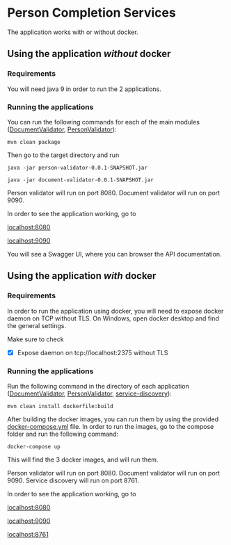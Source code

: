 
# Person Completion Services
The application works with or without docker.
## Using the application *without* docker
### Requirements
You will need java 9 in order to run the 2 applications.
### Running the applications
You can run the following commands for each of the main modules ([DocumentValidator](https://github.com/miky9090/person-completion/tree/master/DocumentValidator "DocumentValidator"), [PersonValidator](https://github.com/miky9090/person-completion/tree/master/PersonValidator "PersonValidator")):

    mvn clean package
    
Then go to the target directory and run 

`java -jar person-validator-0.0.1-SNAPSHOT.jar`

`java -jar document-validator-0.0.1-SNAPSHOT.jar`

Person validator will run on port 8080.
Document validator will run on port  9090.

In order to see the application working, go to

[localhost:8080](http://localhost:8080)

[localhost:9090](http://localhost:9090)

You will see a Swagger UI, where you can browser the API documentation.

## Using the application *with* docker
### Requirements
In order to run the application using docker, you will need to expose docker daemon on TCP without TLS.
On Windows, open docker desktop and find the general settings.

Make sure to check 

 - [X] Expose daemon on tcp://localhost:2375 without TLS

### Running the applications
Run the following command in the directory of each application ([DocumentValidator](https://github.com/miky9090/person-completion/tree/master/DocumentValidator "DocumentValidator"), [PersonValidator](https://github.com/miky9090/person-completion/tree/master/PersonValidator "PersonValidator"), [service-discovery](https://github.com/miky9090/person-completion/tree/master/service-discovery "service-discovery")):

    mvn clean install dockerfile:build 

After building the docker images, you can run them by using the provided [docker-compose.yml](https://github.com/miky9090/person-completion/blob/master/compose/docker-compose.yml "docker-compose.yml") file.
In order to run the images, go to the compose folder and run the following command:

    docker-compose up

This will find the 3 docker images, and will run them.

Person validator will run on port 8080.
Document validator will run on port  9090.
Service discovery will run on port 8761.

In order to see the application working, go to

[localhost:8080](http://localhost:8080)

[localhost:9090](http://localhost:9090)

[localhost:8761](http://localhost:8761)
